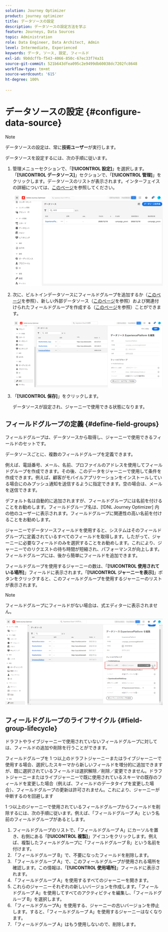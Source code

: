 ```yaml
---
solution: Journey Optimizer
product: journey optimizer
title: データソースの設定
description: データソースの設定方法を学ぶ
feature: Journeys, Data Sources
topic: Administration
role: Data Engineer, Data Architect, Admin
level: Intermediate, Experienced
keywords: データ, ソース, 設定, フィールド
exl-id: 9b0dcffb-f543-4066-850c-67ec33f74a31
source-git-commit: 521b643dfea095c2e9499db60038dc7202fc8648
workflow-type: tm+mt
source-wordcount: '615'
ht-degree: 100%

---
```


# データソースの設定 {#configure-data-source}

>[!NOTE]
>
>データソースの設定は、常に&#x200B;**技術ユーザー**&#x200B;が実行します。

データソースを設定するには、次の手順に従います。

1. 管理メニューセクションで、「**[!UICONTROL 設定]**」を選択します。「**[!UICONTROL データソース]**」セクションで、「**[!UICONTROL 管理]**」をクリックします。データソースのリストが表示されます。インターフェイスの詳細については、[このページ](../start/user-interface.md)を参照してください。

   ![](assets/journey18.png)

1. 次に、ビルトインデータソースにフィールドグループを追加するか（[このページ](../datasource/adobe-experience-platform-data-source.md)を参照）、新しい外部データソース（[このページ](../datasource/external-data-sources.md)を参照）および関連付けられたフィールドグループを作成する（[このページ](../datasource/configure-data-sources.md#define-field-groups)を参照）ことができます。


   ![](assets/journey23.png)

1. 「**[!UICONTROL 保存]**」をクリックします。

   データソースが設定され、ジャーニーで使用できる状態になります。

## フィールドグループの定義 {#define-field-groups}

フィールドグループは、データソースから取得し、ジャーニーで使用できるフィールドのセットです。

データソースごとに、複数のフィールドグループを定義できます。

例えば、電話番号、メール、名前、プロファイルのアドレスを使用してフィールドグループを作成できます。その後、このデータをジャーニーで使用して条件を作成できます。例えば、顧客がモバイルアプリケーションをインストールしている場合にのみプッシュ通知を送信するように指定できます。空の場合は、メールを送信できます。

デフォルト名は自動的に追加されますが、フィールドグループには名前を付けることをお勧めします。フィールドグループ名は、[!DNL Journey Optimizer] 内の他のユーザーに表示されます。フィールドグループに関連性の高い名前を付けることをお勧めします。

ジャーニーでデータソースフィールドを使用すると、システムはそのフィールドグループに定義されているすべてのフィールドを取得します。したがって、ジャーニーに必要なフィールドのみを選択することをお勧めします。これにより、ジャーニーでのリクエストの待ち時間が短縮され、パフォーマンスが向上します。フィールドグループには、後から簡単にフィールドを追加できます。

フィールドグループを使用するジャーニーの数は、「**[!UICONTROL 使用されている場所]**」フィールドに表示されます。「**[!UICONTROL ジャーニーを表示]**」ボタンをクリックすると、このフィールドグループを使用するジャーニーのリストが表示されます。

>[!NOTE]
>
>フィールドグループにフィールドがない場合は、式エディターに表示されません。

![](assets/journey3bis.png)

## フィールドグループのライフサイクル {#field-group-lifecycle}

ドラフトやライブジャーニーで使用されていないフィールドグループに対しては、フィールドの追加や削除を行うことができます。

フィールドグループを 1 つ以上のドラフトジャーニーまたはライブジャーニーで使用する場合、選択したスキーマから新しいフィールドを増分的に追加できますが、既に選択されているフィールドは選択解除／削除／変更できません。ドラフトジャーニーまたはライブジャーニーで既に使用されているスキーマの既存のフィールドを変更した場合（例えば、フィールドのデータタイプを変更した場合）、フィールドグループの更新は許可されません。これにより、ジャーニーが中断するのを回避します

1 つ以上のジャーニーで使用されているフィールドグループからフィールドを削除するには、次の手順に従います。例えば、「フィールドグループ A」という名前のフィールドグループがあるとします。

1. フィールドグループのリストで、「フィールドグループ A」にカーソルを置き、右側にある「**[!UICONTROL 複製]**」アイコンをクリックします。例えば、複製したフィールドグループに「フィールドグループ B」という名前を付けます。
1. 「フィールドグループ B」で、不要になったフィールドを削除します。
1. 「フィールドグループ A」で、このフィールドグループが使用される場所を確認します。この情報は、「**[!UICONTROL 使用場所]**」フィールドに表示されます。
1. 「フィールドグループ A」を使用するすべてのジャーニーを開きます。
1. これらのジャーニーそれぞれの新しいバージョンを作成します。「フィールドグループ A」を使用してすべてのアクティビティを編集し、「フィールドグループ B」を選択します。
1. 「フィールドグループA」を使用する、ジャーニーの古いバージョンを停止します。すると、「フィールドグループ A」を使用するジャーニーはなくなります。
1. 「フィールドグループ A」はもう使用しないので、削除します。

